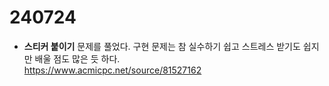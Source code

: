 # 240724

- **스티커 붙이기** 문제를 풀었다. 구현 문제는 참 실수하기 쉽고 스트레스 받기도 쉽지만 배울 점도 많은 듯 하다.  
https://www.acmicpc.net/source/81527162  